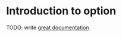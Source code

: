 # Introduction to option

TODO: write [great documentation](http://jacobian.org/writing/what-to-write/)

